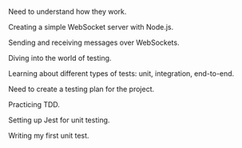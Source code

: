 Need to understand how they work.

Creating a simple WebSocket server with Node.js.

Sending and receiving messages over WebSockets.

Diving into the world of testing.

Learning about different types of tests: unit, integration, end-to-end.

Need to create a testing plan for the project.

Practicing TDD.

Setting up Jest for unit testing.

Writing my first unit test.